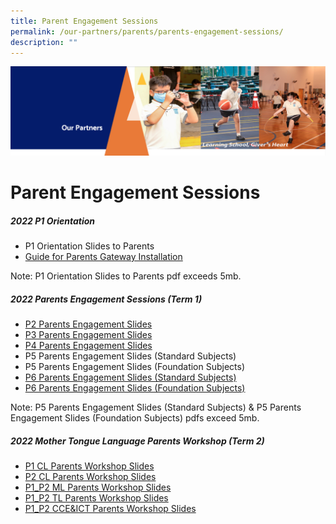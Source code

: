 ```yaml
---
title: Parent Engagement Sessions
permalink: /our-partners/parents/parents-engagement-sessions/
description: ""
---
```


![](/images/OurPartners.png)

Parent Engagement Sessions
==========================

##### **2022 P1 Orientation**

*   P1 Orientation Slides to Parents
*   [Guide for Parents Gateway Installation](/files/Parents%20Gateway%20Instrutional%20Guide.pdf)

Note: P1 Orientation Slides to Parents pdf exceeds 5mb.

  

##### **2022 Parents Engagement Sessions (Term 1)**

*   [P2 Parents Engagement Slides](/files/P2%20Parents%20Engagement%20Session_22nd%20January%202022.pdf)
*   [P3 Parents Engagement Slides](/files/P3%20Parents%20Engagement%20Sharing_22nd%20Jan%202022.pdf)
*   [P4 Parents Engagement Slides](/files/P4%20Parents%20Engagement%20Sharing%20_15th%20Jan%202022.pdf)
*   P5 Parents Engagement Slides (Standard Subjects)
*   P5 Parents Engagement Slides (Foundation Subjects)
*   [P6 Parents Engagement Slides (Standard Subjects)](/files/P6%20Parents%20Engagement%20Sharing%20Standard_15th%20Jan%202022.pdf)
*   [P6 Parents Engagement Slides (Foundation Subjects)](/files/P6%20Parents%20Engagement%20Sharing%20Foundation_15th%20Jan%202022.pdf)

Note: P5 Parents Engagement Slides (Standard Subjects) & P5 Parents Engagement Slides (Foundation Subjects) pdfs exceed 5mb.

##### **2022 Mother Tongue Language Parents Workshop (Term 2)**

*   [P1 CL Parents Workshop Slides](/files/2022%20MTL%20Parent%20Workshop%20for%20P1%20-%20%20CL.pdf)
*   [P2 CL Parents Workshop Slides](/files/2022%20MTL%20Parent%20Workshop%20for%20P2%20-%20CL.pdf)
*   [P1_P2 ML Parents Workshop Slides](/files/2022%20MTL%20Parent%20Workshop%20for%20P1_P2%20-%20ML%20.pdf)
*   [P1_P2 TL Parents Workshop Slides](/files/2022%20MTL%20Parent%20Workshop%20for%20P1_P2%20-%20TL.pdf)
*   [P1_P2 CCE&ICT Parents Workshop Slides](/files/CCE_ICT%20P1%20and%20P2%20Parents%20Workshop%202022%20Updated.pdf)